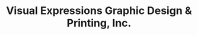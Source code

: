 ---
title: "Visual Expressions Graphic Design & Printing, Inc."
url: /minneapolis/visual-expressions-graphic-design-und-printing-inc/
shop: Kopieren
---